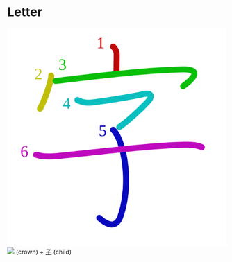 # Letter
![5b57](Kanji/kanji-colorize/5b57.svg)
[![](http://www.kanjidamage.com/assets/radsmall/crown-8ef5ecce0608dafcb65383fca482342b426aa51393f24254287b0012d7fff3bc.jpg)](http://www.kanjidamage.com/kanji/1749-crown) (crown) + [子](Kanji/kanji-dict/子.md) (child)